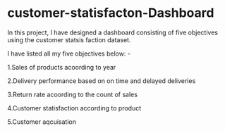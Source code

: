 # customer-statisfacton-Dashboard
In this project, I have designed a dashboard consisting of five objectives using the customer statsis faction dataset.


I have listed all my five objectives below: -

1.Sales of products acoording to year

2.Delivery performance based on  on time and delayed deliveries

3.Return rate acoording to the count of sales

4.Customer statisfaction according to product

5.Customer aqcuisation

